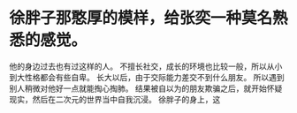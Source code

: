 # 徐胖子那憨厚的模样，给张奕一种莫名熟悉的感觉。
他的身边过去也有过这样的人。
不擅长社交，成长的环境也比较一般，所以从小到大性格都会有些自卑。
长大以后，由于交际能力差交不到什么朋友。
所以遇到别人稍微对他好一点就能掏心掏肺。
结果被自以为的朋友欺骗之后，就开始怀疑现实，然后在二次元的世界当中自我沉浸。
徐胖子的身上，这


